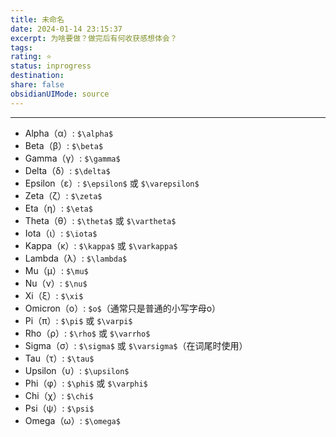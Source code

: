 ```yaml
---
title: 未命名
date: 2024-01-14 23:15:37
excerpt: 为啥要做？做完后有何收获感想体会？
tags:
rating: ⭐
status: inprogress
destination:
share: false
obsidianUIMode: source
---
```

---
- Alpha（α）: `$\alpha$`
- Beta（β）: `$\beta$`
- Gamma（γ）: `$\gamma$`
- Delta（δ）: `$\delta$`
- Epsilon（ε）: `$\epsilon$` 或 `$\varepsilon$`
- Zeta（ζ）: `$\zeta$`
- Eta（η）: `$\eta$`
- Theta（θ）: `$\theta$` 或 `$\vartheta$`
- Iota（ι）: `$\iota$`
- Kappa（κ）: `$\kappa$` 或 `$\varkappa$`
- Lambda（λ）: `$\lambda$`
- Mu（μ）: `$\mu$`
- Nu（ν）: `$\nu$`
- Xi（ξ）: `$\xi$`
- Omicron（ο）: `$o$`（通常只是普通的小写字母o）
- Pi（π）: `$\pi$` 或 `$\varpi$`
- Rho（ρ）: `$\rho$` 或 `$\varrho$`
- Sigma（σ）: `$\sigma$` 或 `$\varsigma$`（在词尾时使用）
- Tau（τ）: `$\tau$`
- Upsilon（υ）: `$\upsilon$`
- Phi（φ）: `$\phi$` 或 `$\varphi$`
- Chi（χ）: `$\chi$`
- Psi（ψ）: `$\psi$`
- Omega（ω）: `$\omega$`
